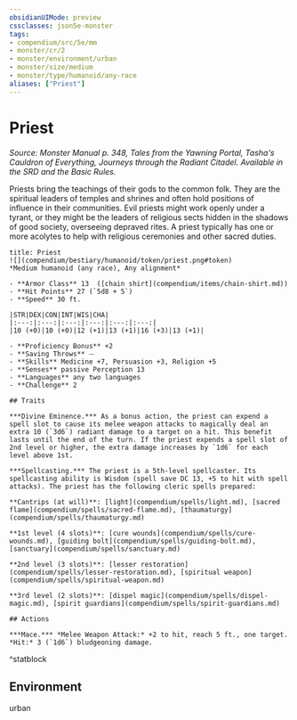 ```yaml
---
obsidianUIMode: preview
cssclasses: json5e-monster
tags:
- compendium/src/5e/mm
- monster/cr/2
- monster/environment/urban
- monster/size/medium
- monster/type/humanoid/any-race
aliases: ["Priest"]
---
```

# Priest
*Source: Monster Manual p. 348, Tales from the Yawning Portal, Tasha's Cauldron of Everything, Journeys through the Radiant Citadel. Available in the SRD and the Basic Rules.*  

Priests bring the teachings of their gods to the common folk. They are the spiritual leaders of temples and shrines and often hold positions of influence in their communities. Evil priests might work openly under a tyrant, or they might be the leaders of religious sects hidden in the shadows of good society, overseeing depraved rites. A priest typically has one or more acolytes to help with religious ceremonies and other sacred duties.

```ad-statblock
title: Priest
![](compendium/bestiary/humanoid/token/priest.png#token)
*Medium humanoid (any race), Any alignment*

- **Armor Class** 13  ([chain shirt](compendium/items/chain-shirt.md))
- **Hit Points** 27 (`5d8 + 5`)
- **Speed** 30 ft.

|STR|DEX|CON|INT|WIS|CHA|
|:---:|:---:|:---:|:---:|:---:|:---:|
|10 (+0)|10 (+0)|12 (+1)|13 (+1)|16 (+3)|13 (+1)|

- **Proficiency Bonus** +2
- **Saving Throws** ⏤
- **Skills** Medicine +7, Persuasion +3, Religion +5
- **Senses** passive Perception 13
- **Languages** any two languages
- **Challenge** 2

## Traits

***Divine Eminence.*** As a bonus action, the priest can expend a spell slot to cause its melee weapon attacks to magically deal an extra 10 (`3d6`) radiant damage to a target on a hit. This benefit lasts until the end of the turn. If the priest expends a spell slot of 2nd level or higher, the extra damage increases by `1d6` for each level above 1st.

***Spellcasting.*** The priest is a 5th-level spellcaster. Its spellcasting ability is Wisdom (spell save DC 13, +5 to hit with spell attacks). The priest has the following cleric spells prepared:

**Cantrips (at will)**: [light](compendium/spells/light.md), [sacred flame](compendium/spells/sacred-flame.md), [thaumaturgy](compendium/spells/thaumaturgy.md)

**1st level (4 slots)**: [cure wounds](compendium/spells/cure-wounds.md), [guiding bolt](compendium/spells/guiding-bolt.md), [sanctuary](compendium/spells/sanctuary.md)

**2nd level (3 slots)**: [lesser restoration](compendium/spells/lesser-restoration.md), [spiritual weapon](compendium/spells/spiritual-weapon.md)

**3rd level (2 slots)**: [dispel magic](compendium/spells/dispel-magic.md), [spirit guardians](compendium/spells/spirit-guardians.md)

## Actions

***Mace.*** *Melee Weapon Attack:* +2 to hit, reach 5 ft., one target. *Hit:* 3 (`1d6`) bludgeoning damage.
```
^statblock

## Environment

urban